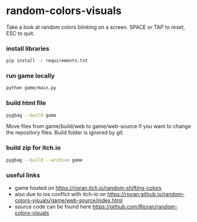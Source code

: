 # random-colors-visuals

Take a look at random colors blinking on a screen. SPACE or TAP to reset, ESC to quit.

### install libraries
```bash
pip install -r requirements.txt
```

### run game locally
```bash
python game/main.py
```

### build html file
```bash
pygbag --build game
```
Move files from game/build/web to game/web-source if you want to change the repository files. Build folder is ignored by git.

### build zip for itch.io
```bash
pygbag --build --archive game
```

### useful links
- game hosted on https://rioran.itch.io/random-shifting-colors
- also due to ios conflict with itch-io on https://rioran.github.io/random-colors-visuals/game/web-source/index.html
- source code can be found here https://github.com/Rioran/random-colors-visuals
